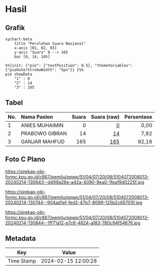 # Hasil

## Grafik

```mermaid
xychart-beta
    title "Perolehan Suara Nasional"
    x-axis [01, 02, 03]
    y-axis "Suara" 0 --> 165
    bar [0, 14, 165]
```

```mermaid
%%{init: {"pie": {"textPosition": 0.5}, "themeVariables": {"pieOuterStrokeWidth": "5px"}} }%%
pie showData
    "1" : 0
    "2" : 14
    "3" : 165
```

## Tabel

| No. | Nama Paslon    | Suara | Suara (raw) | Persentase |
|:--- |:-------------- | -----:| -----------:| ----------:|
| 1   | ANIES MUHAIMIN | 0     | [0][p-1]    | 0,00       |
| 2   | PRABOWO GIBRAN | 14    | [14][p-2]   | 7,82       |
| 3   | GANJAR MAHFUD  | 165   | [165][p-3]  | 92,18      |


[p-1]: https://github.com/gigit-pemilu/pemilu-2024/blob/main/pilpres/hitung-suara/sub/51-bali/sub/04-gianyar/sub/07-payangan/sub/2008-buahan-kaja/sub/013-tps/sub/paslon-1.txt
[p-2]: https://github.com/gigit-pemilu/pemilu-2024/blob/main/pilpres/hitung-suara/sub/51-bali/sub/04-gianyar/sub/07-payangan/sub/2008-buahan-kaja/sub/013-tps/sub/paslon-2.txt
[p-3]: https://github.com/gigit-pemilu/pemilu-2024/blob/main/pilpres/hitung-suara/sub/51-bali/sub/04-gianyar/sub/07-payangan/sub/2008-buahan-kaja/sub/013-tps/sub/paslon-3.txt

## Foto C Plano

https://sirekap-obj-formc.kpu.go.id/c867/pemilu/ppwp/51/04/07/20/08/5104072008013-20240214-130643--d499a28e-a42a-4090-9ea0-1feaf9d0225f.jpg

https://sirekap-obj-formc.kpu.go.id/c867/pemilu/ppwp/51/04/07/20/08/5104072008013-20240214-130744--904ad1ef-fed2-47b7-8099-125b2c65705f.jpg

https://sirekap-obj-formc.kpu.go.id/c867/pemilu/ppwp/51/04/07/20/08/5104072008013-20240214-130844--1ff71a12-e7c6-4824-a183-780c94f54676.jpg


## Metadata

| Key        | Value               |
| ---------- | ------------------- |
| Time Stamp | 2024-02-15 12:00:28 |



